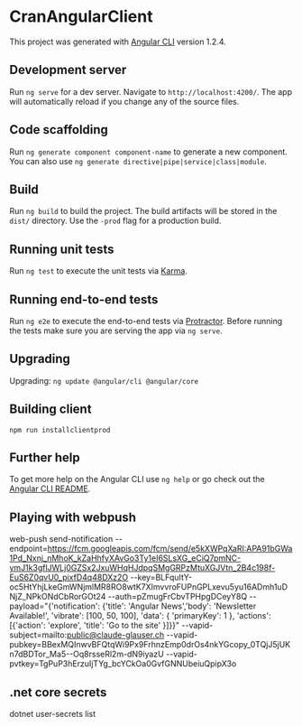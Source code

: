 # CranAngularClient

This project was generated with [Angular CLI](https://github.com/angular/angular-cli) version 1.2.4.

## Development server

Run `ng serve` for a dev server. Navigate to `http://localhost:4200/`. The app will automatically reload if you change any of the source files.

## Code scaffolding

Run `ng generate component component-name` to generate a new component. You can also use `ng generate directive|pipe|service|class|module`.

## Build

Run `ng build` to build the project. The build artifacts will be stored in the `dist/` directory. Use the `-prod` flag for a production build.

## Running unit tests

Run `ng test` to execute the unit tests via [Karma](https://karma-runner.github.io).

## Running end-to-end tests

Run `ng e2e` to execute the end-to-end tests via [Protractor](http://www.protractortest.org/).
Before running the tests make sure you are serving the app via `ng serve`.

## Upgrading ##
Upgrading: `ng update @angular/cli @angular/core`

## Building client ##
`npm run installclientprod`

## Further help

To get more help on the Angular CLI use `ng help` or go check out the [Angular CLI README](https://github.com/angular/angular-cli/blob/master/README.md).

## Playing with webpush ##
web-push send-notification --endpoint=https://fcm.googleapis.com/fcm/send/e5kXWPqXaRI:APA91bGWa1Pd_Nxnj_nMhoK_kZaHhfyXAvGo3Ty1eI6SLsXG_eCiQ7pmNC-ymJ1k3gflJWLj0GZSx2JxuWHqHJdpqSMgGRPzMtuXGJVtn_2B4c198f-EuS6Z0qvU0_pixfD4q48DXz2O  --key=BLFquItY-oc5HtYhjLkeGmWNjmlMR8RO8wtK7XImvvroFUPnGPLxevu5yu16ADmh1uDNjZ_NPkONdCbRorGOt24 --auth=pZmugFrCbvTPHpgDCeyY8Q --payload="{'notification': {'title': 'Angular News','body': 'Newsletter Available!', 'vibrate': [100, 50, 100],  'data': {  'primaryKey': 1   },   'actions': [{'action': 'explore', 'title': 'Go to the site'  }]}}"  --vapid-subject=mailto:public@claude-glauser.ch --vapid-pubkey=BBexMQInwvBFQtqWi9Px9FrhnzEmp0drOs4nkYGcopy_0TQjJ5jUKn7dBDTor_Ma5--Oq8rsseRl2m-dN9iyazU --vapid-pvtkey=TgPuP3hErzuIjTYg_bcYCkOa0GvfGNNUbeiuQpipX3o

## .net core secrets ##
dotnet user-secrets list